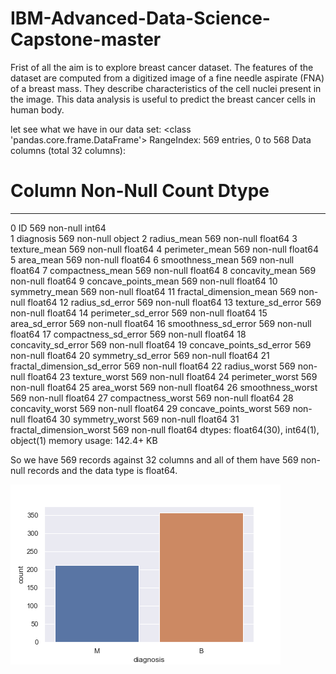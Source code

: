 # IBM-Advanced-Data-Science-Capstone-master







Frist of all the aim is to explore breast cancer dataset. The features of the dataset are computed from a digitized image of a fine needle aspirate (FNA) of a breast mass. They describe characteristics of the cell nuclei present in the image. This data analysis is useful to predict the breast cancer cells in human body.

let see what we have in our data set:
<class 'pandas.core.frame.DataFrame'>
RangeIndex: 569 entries, 0 to 568
Data columns (total 32 columns):

 #   Column                      Non-Null Count  Dtype  
---  ------                      --------------  -----  
 0   ID                          569 non-null    int64  
 1   diagnosis                   569 non-null    object 
 2   radius_mean                 569 non-null    float64
 3   texture_mean                569 non-null    float64
 4   perimeter_mean              569 non-null    float64
 5   area_mean                   569 non-null    float64
 6   smoothness_mean             569 non-null    float64
 7   compactness_mean            569 non-null    float64
 8   concavity_mean              569 non-null    float64
 9   concave_points_mean         569 non-null    float64
 10  symmetry_mean               569 non-null    float64
 11  fractal_dimension_mean      569 non-null    float64
 12  radius_sd_error             569 non-null    float64
 13  texture_sd_error            569 non-null    float64
 14  perimeter_sd_error          569 non-null    float64
 15  area_sd_error               569 non-null    float64
 16  smoothness_sd_error         569 non-null    float64
 17  compactness_sd_error        569 non-null    float64
 18  concavity_sd_error          569 non-null    float64
 19  concave_points_sd_error     569 non-null    float64
 20  symmetry_sd_error           569 non-null    float64
 21  fractal_dimension_sd_error  569 non-null    float64
 22  radius_worst                569 non-null    float64
 23  texture_worst               569 non-null    float64
 24  perimeter_worst             569 non-null    float64
 25  area_worst                  569 non-null    float64
 26  smoothness_worst            569 non-null    float64
 27  compactness_worst           569 non-null    float64
 28  concavity_worst             569 non-null    float64
 29  concave_points_worst        569 non-null    float64
 30  symmetry_worst              569 non-null    float64
 31  fractal_dimension_worst     569 non-null    float64
dtypes: float64(30), int64(1), object(1)
memory usage: 142.4+ KB

So we have 569 records against 32 columns and all of them have 569 non-null records and the data type is float64.



![text_alt](Image/target_column.png)
